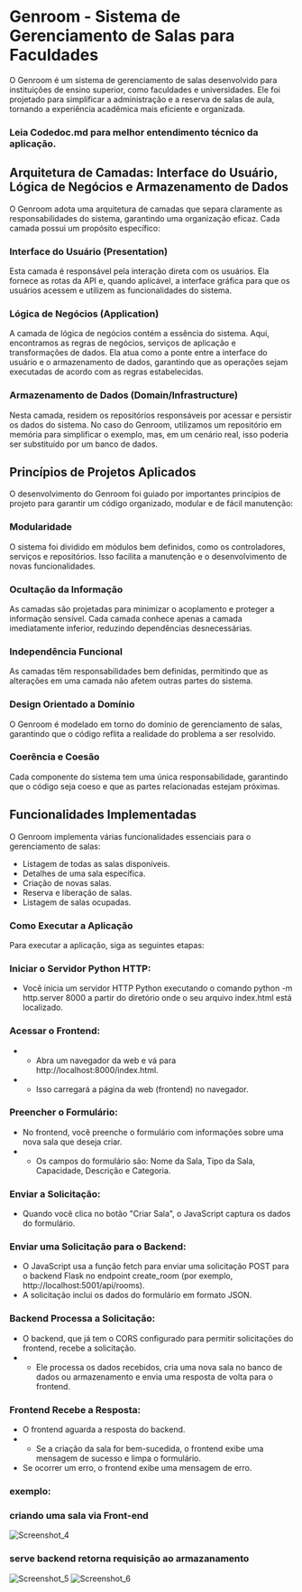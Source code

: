 # Genroom - Sistema de Gerenciamento de Salas para Faculdades
O Genroom é um sistema de gerenciamento de salas desenvolvido para instituições de ensino superior, como faculdades e universidades. Ele foi projetado para simplificar a administração e a reserva de salas de aula, tornando a experiência acadêmica mais eficiente e organizada.

### Leia Codedoc.md para melhor entendimento técnico da aplicação.

## Arquitetura de Camadas: Interface do Usuário, Lógica de Negócios e Armazenamento de Dados
O Genroom adota uma arquitetura de camadas que separa claramente as responsabilidades do sistema, garantindo uma organização eficaz. Cada camada possui um propósito específico:
### Interface do Usuário (Presentation)
Esta camada é responsável pela interação direta com os usuários. Ela fornece as rotas da API e, quando aplicável, a interface gráfica para que os usuários acessem e utilizem as funcionalidades do sistema.
### Lógica de Negócios (Application)
A camada de lógica de negócios contém a essência do sistema. Aqui, encontramos as regras de negócios, serviços de aplicação e transformações de dados. Ela atua como a ponte entre a interface do usuário e o armazenamento de dados, garantindo que as operações sejam executadas de acordo com as regras estabelecidas.
### Armazenamento de Dados (Domain/Infrastructure)
Nesta camada, residem os repositórios responsáveis por acessar e persistir os dados do sistema. No caso do Genroom, utilizamos um repositório em memória para simplificar o exemplo, mas, em um cenário real, isso poderia ser substituído por um banco de dados.

## Princípios de Projetos Aplicados
O desenvolvimento do Genroom foi guiado por importantes princípios de projeto para garantir um código organizado, modular e de fácil manutenção:
### Modularidade
O sistema foi dividido em módulos bem definidos, como os controladores, serviços e repositórios. Isso facilita a manutenção e o desenvolvimento de novas funcionalidades.
### Ocultação da Informação
As camadas são projetadas para minimizar o acoplamento e proteger a informação sensível. Cada camada conhece apenas a camada imediatamente inferior, reduzindo dependências desnecessárias.
### Independência Funcional
As camadas têm responsabilidades bem definidas, permitindo que as alterações em uma camada não afetem outras partes do sistema.
### Design Orientado a Domínio
O Genroom é modelado em torno do domínio de gerenciamento de salas, garantindo que o código reflita a realidade do problema a ser resolvido.
### Coerência e Coesão
Cada componente do sistema tem uma única responsabilidade, garantindo que o código seja coeso e que as partes relacionadas estejam próximas.

## Funcionalidades Implementadas
O Genroom implementa várias funcionalidades essenciais para o gerenciamento de salas:

* Listagem de todas as salas disponíveis.
* Detalhes de uma sala específica.
* Criação de novas salas.
* Reserva e liberação de salas.
* Listagem de salas ocupadas.


### Como Executar a Aplicação
Para executar a aplicação, siga as seguintes etapas:

### Iniciar o Servidor Python HTTP:
* Você inicia um servidor HTTP Python executando o comando python -m http.server 8000 a partir do diretório onde o seu arquivo index.html está localizado.

### Acessar o Frontend:
* - Abra um navegador da web e vá para http://localhost:8000/index.html.
* - Isso carregará a página da web (frontend) no navegador.

### Preencher o Formulário:
* No frontend, você preenche o formulário com informações sobre uma nova sala que deseja criar.
* - Os campos do formulário são: Nome da Sala, Tipo da Sala, Capacidade, Descrição e Categoria.

### Enviar a Solicitação:
* Quando você clica no botão "Criar Sala", o JavaScript captura os dados do formulário.

### Enviar uma Solicitação para o Backend:
* O JavaScript usa a função fetch para enviar uma solicitação POST para o backend Flask no endpoint create_room (por exemplo, http://localhost:5001/api/rooms).
* A solicitação inclui os dados do formulário em formato JSON.

### Backend Processa a Solicitação:
* O backend, que já tem o CORS configurado para permitir solicitações do frontend, recebe a solicitação.
* - Ele processa os dados recebidos, cria uma nova sala no banco de dados ou armazenamento e envia uma resposta de volta para o frontend.

### Frontend Recebe a Resposta:
* O frontend aguarda a resposta do backend.
* - Se a criação da sala for bem-sucedida, o frontend exibe uma mensagem de sucesso e limpa o formulário.
* Se ocorrer um erro, o frontend exibe uma mensagem de erro.
### exemplo: 
### criando uma sala via Front-end
![Screenshot_4](https://github.com/jcr04/Gen_room.py/assets/70778525/b87fe405-c0a7-4dde-a331-a28b5c4c6d19)
### serve backend retorna requisição ao armazanamento 
![Screenshot_5](https://github.com/jcr04/Gen_room.py/assets/70778525/fe153ec6-3639-4058-9f11-b87e92ac45c6)
![Screenshot_6](https://github.com/jcr04/Gen_room.py/assets/70778525/b02e3a75-0cac-4093-b118-e4a2e397d4d5)



